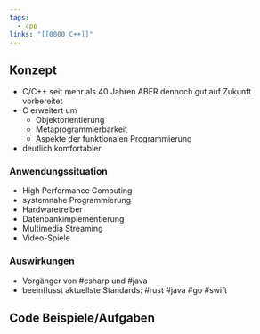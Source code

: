 ```yaml
---
tags:
  - cpp
links: "[[0000 C++]]"
---
```


## Konzept
- C/C++ seit mehr als 40 Jahren ABER dennoch gut auf Zukunft vorbereitet
- C erweitert um
	- Objektorientierung
	- Metaprogrammierbarkeit
	- Aspekte der funktionalen Programmierung
- deutlich komfortabler
### Anwendungssituation
- High Performance Computing
- systemnahe Programmierung
- Hardwaretreiber
- Datenbankimplementierung
- Multimedia Streaming
- Video-Spiele

### Auswirkungen
- Vorgänger von #csharp und #java 
- beeinflusst aktuellste Standards: #rust #java #go #swift

## Code Beispiele/Aufgaben
